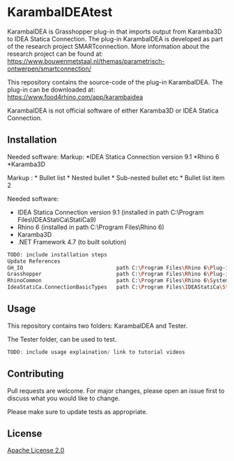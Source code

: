 # KarambaIDEAtest
KarambaIDEA is Grasshopper plug-in that imports output from Karamba3D to IDEA Statica Connection. The plug-in KarambaIDEA is developed as part of the research project SMARTconnection. More information about the research project can be found at: https://www.bouwenmetstaal.nl/themas/parametrisch-ontwerpen/smartconnection/

This repository contains the source-code of the plug-in KarambaIDEA. The plug-in can be downloaded at: https://www.food4rhino.com/app/karambaidea

KarambaIDEA is not official software of either Karamba3D or IDEA Statica Connection.

## Installation


Needed software:
Markup: *IDEA Statica Connection version 9.1
        *Rhino 6
        *Karamba3D
        
Markup : * Bullet list
              * Nested bullet
                  * Sub-nested bullet etc
          * Bullet list item 2

Needed software:
* IDEA Statica Connection version 9.1     (installed in path C:\Program Files\IDEAStatiCa\StatiCa9)
* Rhino 6                                 (installed in path C:\Program Files\Rhino 6)
* Karamba3D
* .NET Framework 4.7 (to built solution)
  
```bash
TODO: include installation steps
Update References
GH_IO                              path C:\Program Files\Rhino 6\Plug-ins\Grasshopper\GH_IO.dll
Grasshopper                        path C:\Program Files\Rhino 6\Plug-ins\Grasshopper\Grasshopper.dll
RhinoCommon                        path C:\Program Files\Rhino 6\System\RhinoCommon.dll
IdeaStatiCa.ConnectionBasicTypes   path C:\Program Files\IDEAStatiCa\StatiCa9\IdeaStatiCa.ConnectionBasicTypes.dll
```

## Usage

This repository contains two folders: KarambaIDEA and Tester.

The Tester folder, can be used to test.

```c#
TODO: include usage explaination/ link to tutorial videos
```

## Contributing
Pull requests are welcome. For major changes, please open an issue first to discuss what you would like to change.

Please make sure to update tests as appropriate.

## License
[Apache License 2.0](https://choosealicense.com/licenses/apache-2.0/#)

